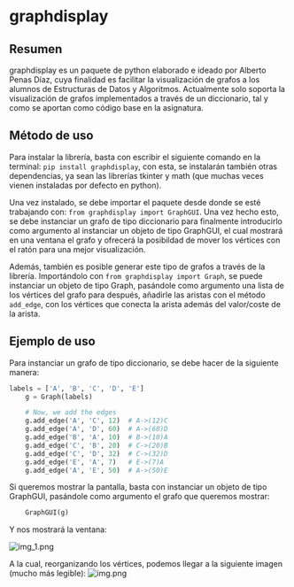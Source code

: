 # graphdisplay

## Resumen

graphdisplay es un paquete de python elaborado e ideado por Alberto Penas Díaz, cuya finalidad es facilitar la visualización de grafos a los alumnos de Estructuras de Datos y Algoritmos. 
Actualmente solo soporta la visualización de grafos implementados a través de un diccionario, tal y como se aportan como código base en la asignatura. 

## Método de uso 

Para instalar la librería, basta con escribir el siguiente comando en la terminal: `pip install graphdisplay`, con esta, se instalarán también otras dependencias, ya sean las librerías 
tkinter y math (que muchas veces vienen instaladas por defecto en python). 

Una vez instalado, se debe importar el paquete desde donde se esté trabajando con: `from graphdisplay import GraphGUI`. Una vez hecho esto, se debe instanciar un grafo de tipo diccionario
para finalmente introducirlo como argumento al instanciar un objeto de tipo GraphGUI, el cual mostrará en una ventana el grafo y ofrecerá la posibildad de mover los vértices con el ratón 
para una mejor visualización. 

Además, también es posible generar este tipo de grafos a través de la librería. Importándolo con `from graphdisplay import Graph`, se puede instanciar un objeto de tipo Graph, pasándole como
argumento una lista de los vértices del grafo para después, añadirle las aristas con el método `add_edge`, con los vértices que conecta la arista además del valor/coste de la arista.

## Ejemplo de uso

Para instanciar un grafo de tipo diccionario, se debe hacer de la siguiente manera: 

```python
labels = ['A', 'B', 'C', 'D', 'E']
    g = Graph(labels)

    # Now, we add the edges
    g.add_edge('A', 'C', 12)  # A->(12)C
    g.add_edge('A', 'D', 60)  # A->(60)D
    g.add_edge('B', 'A', 10)  # B->(10)A
    g.add_edge('C', 'B', 20)  # C->(20)B
    g.add_edge('C', 'D', 32)  # C->(32)D
    g.add_edge('E', 'A', 7)   # E->(7)A
    g.add_edge('A', 'E', 50)  # A->(50)E
```

Si queremos mostrar la pantalla, basta con instanciar un objeto de tipo GraphGUI, pasándole como argumento el grafo que queremos mostrar: 

```python
    GraphGUI(g)
```
Y nos mostrará la ventana:

![img_1.png](img_1.png)

A la cual, reorganizando los vértices, podemos llegar a la siguiente imagen (mucho más legible):
![img.png](img.png)